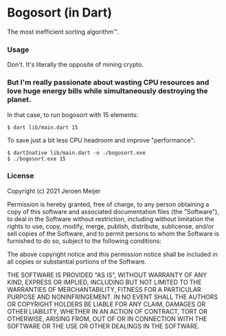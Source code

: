 # Bogosort (in Dart)

The most inefficient sorting algorithm™️.

### Usage

Don't. It's literally the opposite of mining crypto.

### But I'm really passionate about wasting CPU resources and love huge energy bills while simultaneously destroying the planet.

In that case, to run bogosort with 15 elements:

```shell
$ dart lib/main.dart 15
```

To save just a bit less CPU headroom and improve "performance":

```shell
$ dart2native lib/main.dart -o ./bogosort.exe
$ ./bogosort.exe 15
```

### License

Copyright (c) 2021 Jeroen Meijer

Permission is hereby granted, free of charge, to any person obtaining
a copy of this software and associated documentation files (the
"Software"), to deal in the Software without restriction, including
without limitation the rights to use, copy, modify, merge, publish,
distribute, sublicense, and/or sell copies of the Software, and to
permit persons to whom the Software is furnished to do so, subject to
the following conditions:

The above copyright notice and this permission notice shall be
included in all copies or substantial portions of the Software.

THE SOFTWARE IS PROVIDED "AS IS", WITHOUT WARRANTY OF ANY KIND,
EXPRESS OR IMPLIED, INCLUDING BUT NOT LIMITED TO THE WARRANTIES OF
MERCHANTABILITY, FITNESS FOR A PARTICULAR PURPOSE AND
NONINFRINGEMENT. IN NO EVENT SHALL THE AUTHORS OR COPYRIGHT HOLDERS BE
LIABLE FOR ANY CLAIM, DAMAGES OR OTHER LIABILITY, WHETHER IN AN ACTION
OF CONTRACT, TORT OR OTHERWISE, ARISING FROM, OUT OF OR IN CONNECTION
WITH THE SOFTWARE OR THE USE OR OTHER DEALINGS IN THE SOFTWARE.
